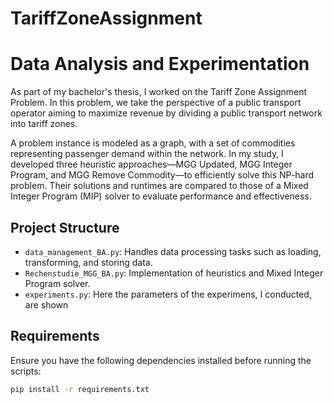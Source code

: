 # TariffZoneAssignment
# Data Analysis and Experimentation

As part of my bachelor's thesis, I worked on the Tariff Zone Assignment Problem. In this problem, we take the perspective of a public transport operator aiming to maximize revenue by dividing a public transport network into tariff zones.

A problem instance is modeled as a graph, with a set of commodities representing passenger demand within the network. In my study, I developed three heuristic approaches—MGG Updated, MGG Integer Program, and MGG Remove Commodity—to efficiently solve this NP-hard problem. Their solutions and runtimes are compared to those of a Mixed Integer Program (MIP) solver to evaluate performance and effectiveness.
## Project Structure

- `data_management_BA.py`: Handles data processing tasks such as loading, transforming, and storing data.
- `Rechenstudie_MGG_BA.py`: Implementation of heuristics and Mixed Integer Program solver.
- `experiments.py`: Here the parameters of the experimens, I conducted, are shown

## Requirements

Ensure you have the following dependencies installed before running the scripts:

```sh
pip install -r requirements.txt
```




